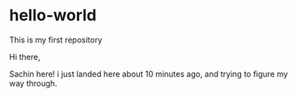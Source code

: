 # hello-world
This is my first repository

Hi there,

  Sachin here! i just landed here about 10 minutes ago, and trying to figure my way through.

